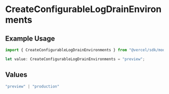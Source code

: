 # CreateConfigurableLogDrainEnvironments

## Example Usage

```typescript
import { CreateConfigurableLogDrainEnvironments } from "@vercel/sdk/models/createconfigurablelogdrainop.js";

let value: CreateConfigurableLogDrainEnvironments = "preview";
```

## Values

```typescript
"preview" | "production"
```